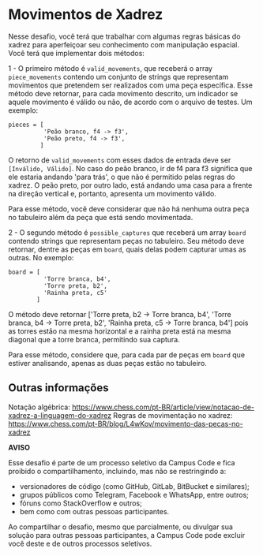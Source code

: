 # Movimentos de Xadrez

Nesse desafio, você terá que trabalhar com algumas regras básicas do xadrez para aperfeiçoar seu conhecimento com manipulação espacial. Você terá que implementar dois métodos:

1 - O primeiro método é `valid_movements`, que receberá o array `piece_movements` contendo um conjunto de strings que representam movimentos que pretendem ser realizados com uma peça específica. Esse método deve retornar, para cada movimento descrito, um indicador se aquele movimento é válido ou não, de acordo com o arquivo de testes. Um exemplo:

```
pieces = [
          'Peão branco, f4 -> f3',
          'Peão preto, f4 -> f3',
         ]
```

O retorno de `valid_movements` com esses dados de entrada deve ser `[Inválido, Válido]`. No caso do peão branco, ir de f4 para f3 significa que ele estaria andando 'para trás', o que não é permitido pelas regras do xadrez. O peão preto, por outro lado, está andando uma casa para a frente na direção vertical e, portanto, apresenta um movimento válido.

Para esse método, você deve considerar que não há nenhuma outra peça no tabuleiro além da peça que está sendo movimentada.

2 - O segundo método é `possible_captures` que receberá um array `board` contendo strings que representam peças no tabuleiro. Seu método deve retornar, dentre as peças em `board`, quais delas podem capturar umas as outras. No exemplo:

```
board = [
          'Torre branca, b4',
          'Torre preta, b2',
          'Rainha preta, c5'
        ]
```

O método deve retornar ['Torre preta, b2 -> Torre branca, b4', 'Torre branca, b4 -> Torre preta, b2', 'Rainha preta, c5 -> Torre branca, b4'] pois as torres estão na mesma horizontal e a rainha preta está na mesma diagonal que a torre branca, permitindo sua captura.

Para esse método, considere que, para cada par de peças em `board` que estiver analisando, apenas as duas peças estão no tabuleiro.

## Outras informações

Notação algébrica: https://www.chess.com/pt-BR/article/view/notacao-de-xadrez-a-linguagem-do-xadrez
Regras de movimentação no xadrez: https://www.chess.com/pt-BR/blog/L4wKov/movimento-das-pecas-no-xadrez

**AVISO**

Esse desafio é parte de um processo seletivo da Campus Code e fica proibido o compartilhamento, incluindo, mas não se restringindo a:

- versionadores de código (como GitHub, GitLab, BitBucket e similares);
- grupos públicos como Telegram, Facebook e WhatsApp, entre outros;
- fóruns como StackOverflow e outros;
- bem como com outras pessoas participantes.

Ao compartilhar o desafio, mesmo que parcialmente, ou divulgar sua solução para outras pessoas participantes, a Campus Code pode excluir você deste e de outros processos seletivos.
